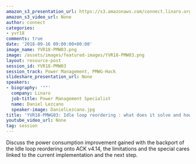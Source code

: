 ```yaml
---
amazon_s3_presentation_url: https://s3.amazonaws.com/connect.linaro.org/yvr18/presentations/yvr18-pmw03.pdf
amazon_s3_video_url: None
author: connect
categories:
- yvr18
comments: true
date: '2018-09-16 09:00:00+00:00'
image_name: YVR18-PMW03.png
image: /assets/images/featured-images/YVR18-PMW03.png
layout: resource-post
session_id: YVR18-PMW03
session_track: Power Management, PMWG-Hack
slideshare_presentation_url: None
speakers:
- biography: '""'
  company: Linaro
  job-title: Power Management Specialist
  name: Daniel Lezcano
  speaker-image: DanielLezcano.jpg
title: 'YVR18-PMWG03: Idle loop reordering : what does it solve and how to get benefit '
youtube_video_url: None
tag: session
---
```


Discuss the power consumption improvement gained with the backport of the Idle loop reordering onto ACK v4.14, the limitations and the special cares linked to the current implementation and the next step.
